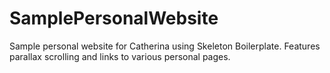 # SamplePersonalWebsite

Sample personal website for Catherina using Skeleton Boilerplate. Features parallax scrolling and links to various personal pages.
